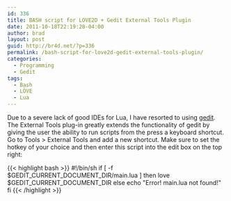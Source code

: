 ```yaml
---
id: 336
title: BASH script for LOVE2D + Gedit External Tools Plugin
date: 2011-10-18T22:19:28-04:00
author: brad
layout: post
guid: http://br4d.net/?p=336
permalink: /bash-script-for-love2d-gedit-external-tools-plugin/
categories:
  - Programming
  - Gedit
tags:
  - Bash
  - LÖVE
  - Lua
---
```

Due to a severe lack of good IDEs for Lua, I have resorted to using [gedit](http://projects.gnome.org/gedit/ "gEdit"). The External Tools plug-in greatly extends the functionality of gedit by giving the user the ability to run scripts from the press a keyboard shortcut. Go to Tools > External Tools and add a new shortcut. Make sure to set the hotkey of your choice and then enter this script into the edit box on the top right:

{{< highlight bash >}}
#!/bin/sh
if [ -f $GEDIT_CURRENT_DOCUMENT_DIR/main.lua ]
then
love $GEDIT_CURRENT_DOCUMENT_DIR
else
echo "Error! main.lua not found!"
fi
{{< /highlight >}}
